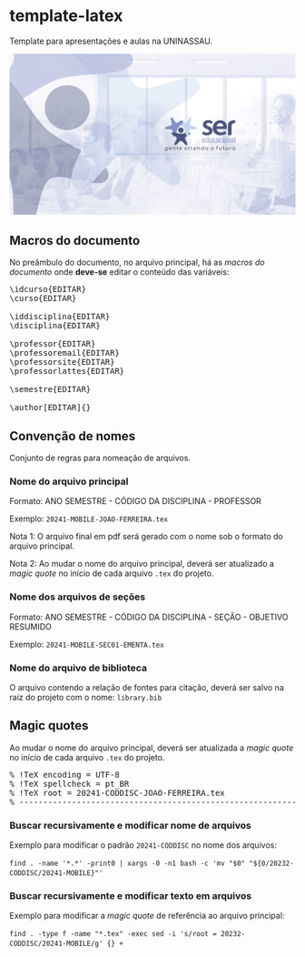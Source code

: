 # template-latex

Template para apresentações e aulas na UNINASSAU.

![Exemplo](20241-CODDISC-JOAO-FERREIRA.png)

## Macros do documento

No preâmbulo do documento, no arquivo principal, há as *macros do documento* onde **deve-se** editar o conteúdo das variáveis:

<pre>
\idcurso{EDITAR}
\curso{EDITAR}

\iddisciplina{EDITAR}
\disciplina{EDITAR}

\professor{EDITAR}
\professoremail{EDITAR}
\professorsite{EDITAR}
\professorlattes{EDITAR}

\semestre{EDITAR}

\author[EDITAR]{}
</pre>

## Convenção de nomes

Conjunto de regras para nomeação de arquivos.

### Nome do arquivo principal

Formato: ANO SEMESTRE - CÓDIGO DA DISCIPLINA - PROFESSOR

Exemplo: `20241-MOBILE-JOAO-FERREIRA.tex`

Nota 1: O arquivo final em pdf será gerado com o nome sob o formato do arquivo principal.

Nota 2: Ao mudar o nome do arquivo principal, deverá ser atualizado a *magic quote* no início de cada arquivo `.tex` do projeto.

### Nome dos arquivos de seções

Formato: ANO SEMESTRE - CÓDIGO DA DISCIPLINA - SEÇÃO - OBJETIVO RESUMIDO

Exemplo: `20241-MOBILE-SEC01-EMENTA.tex`

### Nome do arquivo de biblioteca

O arquivo contendo a relação de fontes para citação, deverá ser salvo na raiz do projeto com o nome: `library.bib`

## Magic quotes

Ao mudar o nome do arquivo principal, deverá ser atualizada a *magic quote* no início de cada arquivo `.tex` do projeto.

<pre>
% !TeX encoding = UTF-8
% !TeX spellcheck = pt_BR
% !TeX root = 20241-CODDISC-JOAO-FERREIRA.tex
% ------------------------------------------------------------------------------
</pre>

### Buscar recursivamente e modificar nome de arquivos

Exemplo para modificar o padrão `20241-CODDISC` no nome dos arquivos:

`find . -name '*.*' -print0 | xargs -0 -n1 bash -c 'mv "$0" "${0/20232-CODDISC/20241-MOBILE}"'`

### Buscar recursivamente e modificar texto em arquivos

Exemplo para modificar a *magic quote* de referência ao arquivo principal:

`find . -type f -name "*.tex" -exec sed -i 's/root = 20232-CODDISC/20241-MOBILE/g' {} +`
